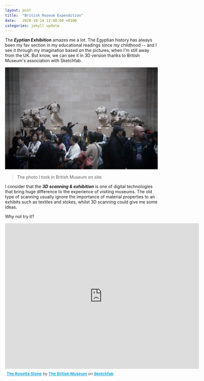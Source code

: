 ```yaml
---
layout: post
title:  "British Museum Expendition"
date:   2020-10-14 12:00:00 +0100
categories: jekyll update
---
```


The ***Eyptian Exhibition*** amazes me a lot. The Egyptian history has always been my fav section in my educational readings since my childhood -- and I see it through my imagination based on the pictures, when I'm still away from the UK. But know, we can see it in 3D version thanks to British Museum's association with Sketchfab.


  ![Photo by Hazel](/media/british_museum.jpeg)
  > The photo I took in British Museum on site.


I consider that the ***3D scanning & exhibition*** is one of digital technologies that bring huge difference to the experience of visiting museums. The old type of scanning usually ignore the importance of material properties to an exhibits such as textiles and stokes, whilst 3D scanning could give me some ideas. 

Why not try it?

<div class="sketchfab-embed-wrapper">
    <iframe title="A 3D model" width="640" height="480" src="https://sketchfab.com/models/1e03509704a3490e99a173e53b93e282/embed?autostart=0&amp;ui_controls=1&amp;ui_infos=1&amp;ui_inspector=1&amp;ui_stop=1&amp;ui_watermark=1&amp;ui_watermark_link=1" frameborder="0" allow="autoplay; fullscreen; vr" mozallowfullscreen="true" webkitallowfullscreen="true"></iframe>
    <p style="font-size: 13px; font-weight: normal; margin: 5px; color: #4A4A4A;">
        <a href="https://sketchfab.com/3d-models/the-rosetta-stone-1e03509704a3490e99a173e53b93e282?utm_medium=embed&utm_source=website&utm_campaign=share-popup" target="_blank" style="font-weight: bold; color: #1CAAD9;">The Rosetta Stone</a>
        by <a href="https://sketchfab.com/britishmuseum?utm_medium=embed&utm_source=website&utm_campaign=share-popup" target="_blank" style="font-weight: bold; color: #1CAAD9;">The British Museum</a>
        on <a href="https://sketchfab.com?utm_medium=embed&utm_source=website&utm_campaign=share-popup" target="_blank" style="font-weight: bold; color: #1CAAD9;">Sketchfab</a>
    </p>
</div>
